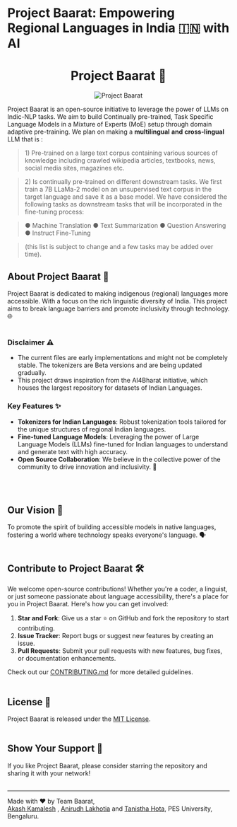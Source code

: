 # Project Baarat: Empowering Regional Languages in India 🇮🇳 with AI


<div align="center">
   
   # Project Baarat 🚀
   
   ![Project Baarat](https://github.com/asphytheghoul/Baarat/assets/52605103/8c1ba4c4-03e6-4067-9a8e-fb65b7d8a2e0)
</div>

Project Baarat is an open-source initiative to leverage the power of
LLMs on Indic-NLP tasks. We aim to build Continually pre-trained, Task
Specific Language Models in a Mixture of Experts (MoE) setup through
domain adaptive pre-training. We plan on making a **multilingual**
**and**  **cross-lingual** LLM that is :

  

> 1\) Pre-trained on a large text corpus containing various sources of
> knowledge including crawled wikipedia articles, textbooks, news,
> social media sites, magazines etc.

>

> 2\) Is continually pre-trained on different downstream tasks. We first
> train a 7B LLaMa-2 model on an unsupervised text corpus in the target
> language and save it as a base model. We have considered the following
> tasks as downstream tasks that will be incorporated in the fine-tuning
> process:

>

> ● Machine Translation 
> ● Text Summarization 
> ● Question Answering 
> ● Instruct Fine-Tuning

>

> (this list is subject to change and a few tasks may be added over time).
  
## About Project Baarat 📖

Project Baarat is dedicated to making indigenous (regional) languages more accessible. With a focus on the rich linguistic diversity of India. This project aims to break language barriers and promote inclusivity through technology. 🌐
<br/>
<br/>

### Disclaimer ⚠️
- The current files are early implementations and might not be completely stable. The tokenizers are Beta versions and are being updated gradually.
- This project draws inspiration from the AI4Bharat initiative, which houses the largest repository for datasets of Indian Languages.

### Key Features ✨

- **Tokenizers for Indian Languages**: Robust tokenization tools tailored for the unique structures of regional Indian languages.
- **Fine-tuned Language Models**: Leveraging the power of Large Language Models (LLMs) fine-tuned for Indian languages to understand and generate text with high accuracy.
- **Open Source Collaboration**: We believe in the collective power of the community to drive innovation and inclusivity. 🤝
<br/>
<br/>

## Our Vision 🌟

To promote the spirit of building accessible models in native languages, fostering a world where technology speaks everyone's language. 🗣️
<br/>
<br/>

## Contribute to Project Baarat 🛠️

We welcome open-source contributions! Whether you're a coder, a linguist, or just someone passionate about language accessibility, there's a place for you in Project Baarat. Here's how you can get involved:

1. **Star and Fork**: Give us a star ⭐ on GitHub and fork the repository to start contributing.
2. **Issue Tracker**: Report bugs or suggest new features by creating an issue.
3. **Pull Requests**: Submit your pull requests with new features, bug fixes, or documentation enhancements.

Check out our [CONTRIBUTING.md](./CONTRIBUTING.md) for more detailed guidelines.
<br/>
<br/>

## License 📄

Project Baarat is released under the [MIT License](./LICENSE).
<br/>
<br/>

## Show Your Support 🌈

If you like Project Baarat, please consider starring the repository and sharing it with your network!
<br/>
<br/>

---

Made with ❤️ by Team Baarat,\
  [Akash Kamalesh](https://github.com/asphytheghoul) , [Anirudh Lakhotia](https://github.com/anirudhlakhotia/) and [Tanistha Hota](https://github.com/hota15), PES University, Bengaluru.



